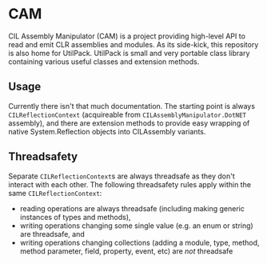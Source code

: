 # CAM

CIL Assembly Manipulator (CAM) is a project providing high-level API to read and emit CLR assemblies and modules. As its side-kick, this repository is also home for UtilPack. UtilPack is small and very portable class library containing various useful classes and extension methods.

## Usage

Currently there isn't that much documentation.
The starting point is always `CILReflectionContext` (acquireable from `CILAssemblyManipulator.DotNET` assembly), and there are extension methods to provide easy wrapping of native System.Reflection objects into CILAssembly variants.

## Threadsafety

Separate `CILReflectionContext`s are always threadsafe as they don't interact with each other.
The following threadsafety rules apply within the same `CILReflectionContext`:
* reading operations are always threadsafe (including making generic instances of types and methods),
* writing operations changing some single value (e.g. an enum or string) are threadsafe, and
* writing operations changing collections (adding a module, type, method, method parameter, field, property, event, etc) are _not_ threadsafe
